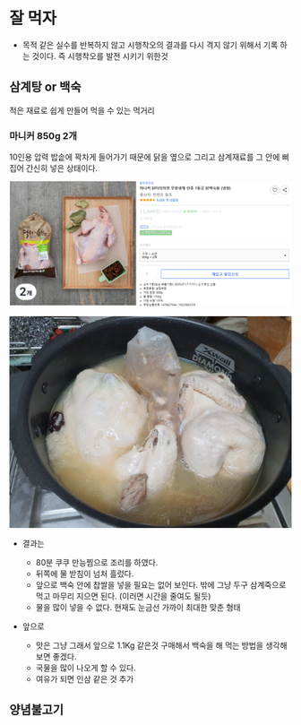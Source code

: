 # 잘 먹자

* 목적
같은 실수를 반복하지 않고 시행착오의 결과를 다시 격지 않기 위해서 기록 하는 것이다. 즉 시행착오를 발전 시키기 위한것


## 삼계탕 or 백숙
적은 재료로 쉽게 만들어 먹을 수 있는 먹거리

### 마니커 850g 2개
10인용 압력 밥솥에 꽉차게 들어가기 때문에 닭을 옆으로 그리고 삼계재료를 그 안에 삐집어 간신히 넣은 상태이다.

![마니커 닭터의자연 무항생제 인증 1등급 닭백숙용 (냉장)](image.png)

<img src="마니커_850g_2개.jpg" alt="마니커 850g 2마리" width="550">

* 결과는
  - 80분 쿠쿠 만능찜으로 조리를 하였다.
  - 뒤쪽에 물 받침이 넘처 흘렀다.
  - 앞으로 백숙 안에 찹쌀을 넣을 필요는 없어 보인다. 밖에 그냥 두구 삼계죽으로 먹고 마무리 지으면 된다. (이러면 시간을 줄여도 될듯)
  - 물을 많이 넣을 수 없다. 현재도 눈금선 가까이 최대한 맞춘 형태

* 앞으로
  - 맛은 그냥 그래서 앞으로 1.1Kg 같은것 구매해서 백숙을 해 먹는 방법을 생각해 보면 좋겠다.
  - 국물을 많이 나오게 할 수 있다.
  - 여유가 되면 인삼 같은 것 추가



## 양념불고기





